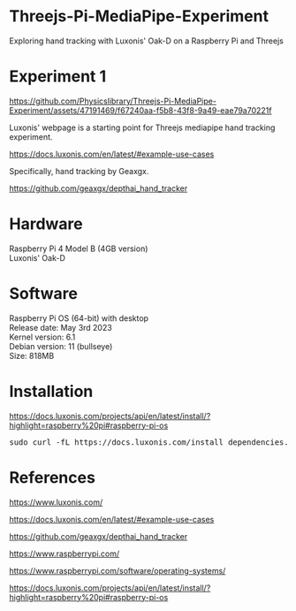 # Threejs-Pi-MediaPipe-Experiment
Exploring hand tracking with Luxonis' Oak-D on a Raspberry Pi and Threejs

# Experiment 1</br>

https://github.com/Physicslibrary/Threejs-Pi-MediaPipe-Experiment/assets/47191469/f67240aa-f5b8-43f8-9a49-eae79a70221f

Luxonis' webpage is a starting point for Threejs mediapipe hand tracking experiment.<br>

https://docs.luxonis.com/en/latest/#example-use-cases

Specifically, hand tracking by Geaxgx.</br>

https://github.com/geaxgx/depthai_hand_tracker

# Hardware
Raspberry Pi 4 Model B (4GB version)</br>
Luxonis' Oak-D</br>

# Software
Raspberry Pi OS (64-bit) with desktop</br>
Release date: May 3rd 2023</br>
Kernel version: 6.1</br>
Debian version: 11 (bullseye)</br>
Size: 818MB</br>

# Installation

https://docs.luxonis.com/projects/api/en/latest/install/?highlight=raspberry%20pi#raspberry-pi-os

<pre>
sudo curl -fL https://docs.luxonis.com/install_dependencies.sh | bash
</pre>

# References</br>

https://www.luxonis.com/

https://docs.luxonis.com/en/latest/#example-use-cases

https://github.com/geaxgx/depthai_hand_tracker

https://www.raspberrypi.com/

https://www.raspberrypi.com/software/operating-systems/

https://docs.luxonis.com/projects/api/en/latest/install/?highlight=raspberry%20pi#raspberry-pi-os







